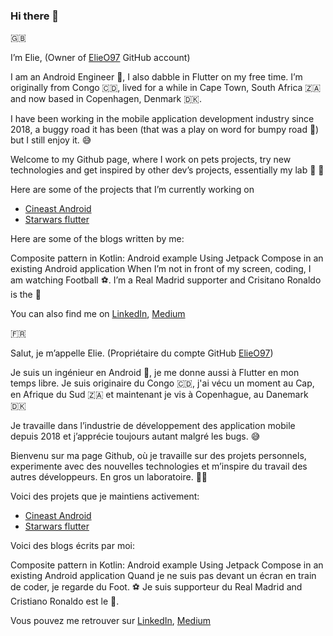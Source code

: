 ### Hi there 👋

🇬🇧

I’m Elie, (Owner of [ElieO97](https://github.com/ElieO97) GitHub account)

I am an Android Engineer 🤖, I also dabble in Flutter on my free time. I’m originally from Congo 🇨🇩, lived for a while in Cape Town, South Africa 🇿🇦  and now based in Copenhagen, Denmark 🇩🇰. 

I have been working in the mobile application development industry since 2018, a buggy road it has been (that was a play on word for bumpy road 🙈) but I still enjoy it. 😅

Welcome to my Github page, where I work on pets projects, try new technologies and get inspired by other dev’s projects, essentially my lab 🥼 🧪

Here are some of the projects that I’m currently working on

* [Cineast Android](https://github.com/ElieOmatuku97/cineast_android)
* [Starwars flutter](https://github.com/ElieOmatuku97/starwars_flutter)
  
Here are some of the blogs written by me:

Composite pattern in Kotlin: Android example
Using Jetpack Compose in an existing Android application
When I’m not in front of my screen, coding, I am watching Football ⚽️. I’m a Real Madrid supporter and Crisitano Ronaldo is the 🐐

You can also find me on [LinkedIn](https://www.linkedin.com/in/elie-omatuku-a0374610b/), [Medium](https://medium.com/@elieomatuku)

🇫🇷

Salut, je m’appelle Elie. (Propriétaire du compte GitHub [ElieO97](https://github.com/ElieO97))

Je suis un ingénieur en Android 🤖, je me donne aussi à Flutter en mon temps libre. Je suis originaire du Congo 🇨🇩, j'ai vécu un moment au Cap, en Afrique du Sud 🇿🇦 et maintenant je vis à Copenhague, au Danemark 🇩🇰

Je travaille dans l’industrie de développement des application mobile depuis 2018 et j’apprécie toujours autant malgré les bugs. 😅

Bienvenu sur ma page Github, où je travaille sur des projets personnels, experimente avec des nouvelles technologies et m’inspire du travail des autres développeurs. En gros un laboratoire. 🥼🧪

Voici des projets que je maintiens activement:

* [Cineast Android](https://github.com/ElieOmatuku97/cineast_android)
* [Starwars flutter](https://github.com/ElieOmatuku97/starwars_flutter)
  
Voici des blogs écrits par moi:

Composite pattern in Kotlin: Android example
Using Jetpack Compose in an existing Android application
Quand je ne suis pas devant un écran en train de coder, je regarde du Foot. ⚽️ Je suis supporteur du Real Madrid and Cristiano Ronaldo est le 🐐.

Vous pouvez me retrouver sur [LinkedIn](https://www.linkedin.com/in/elie-omatuku-a0374610b/), [Medium](https://medium.com/@elieomatuku)

<!--
**ElieOmatuku97/ElieOmatuku97** is a ✨ _special_ ✨ repository because its `README.md` (this file) appears on your GitHub profile.

Here are some ideas to get you started:

- 🔭 I’m currently working on ...
- 🌱 I’m currently learning ...
- 👯 I’m looking to collaborate on ...
- 🤔 I’m looking for help with ...
- 💬 Ask me about ...
- 📫 How to reach me: ...
- 😄 Pronouns: ...
- ⚡ Fun fact: ...
-->
